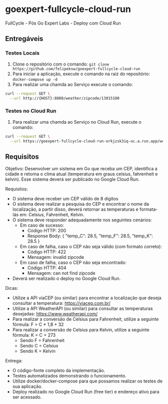  # goexpert-fullcycle-cloud-run
FullCycle - Pós Go Expert Labs - Deploy com Cloud Run

## Entregáveis
### Testes Locais
1. Clone o repositório com o comando: `git clone https://github.com/felipeksw/goexpert-fullcycle-cloud-run`
2. Para iniciar a aplicação, execute o comando na raiz do repositório: `docker-compose up -d`
3. Para realizar uma chamda ao Serviço execute o comando:
```sh
curl --request GET \
  --url http://{HOST}:8080/weather/zipcode/13015100
```
### Testes no Cloud Run
1. Para realizar uma chamda ao Serviço no Cloud Run, execute o comando:
```sh
curl --request GET \
  --url https://goexpert-fullcycle-cloud-run-orkjzsk3iq-uc.a.run.app/weather/zipcode/13015100
```

## Requisitos
Objetivo: Desenvolver um sistema em Go que receba um CEP, identifica a cidade e retorna o clima atual (temperatura em graus celsius, fahrenheit e kelvin). Esse sistema deverá ser publicado no Google Cloud Run.

Requisitos:

* O sistema deve receber um CEP válido de 8 digitos
* O sistema deve realizar a pesquisa do CEP e encontrar o nome da localização, a partir disso, deverá retornar as temperaturas e formata-lás em: Celsius, Fahrenheit, Kelvin.
* O sistema deve responder adequadamente nos seguintes cenários:
    * Em caso de sucesso:
        * Código HTTP: 200
        * Response Body: { "temp_C": 28.5, "temp_F": 28.5, "temp_K": 28.5 }
    * Em caso de falha, caso o CEP não seja válido (com formato correto):
        * Código HTTP: 422
        * Mensagem: invalid zipcode
    * ​​​Em caso de falha, caso o CEP não seja encontrado:
        * Código HTTP: 404
        * Mensagem: can not find zipcode
* Deverá ser realizado o deploy no Google Cloud Run.

Dicas:

* Utilize a API viaCEP (ou similar) para encontrar a localização que deseja consultar a temperatura: https://viacep.com.br/
* Utilize a API WeatherAPI (ou similar) para consultar as temperaturas desejadas: https://www.weatherapi.com/
* Para realizar a conversão de Celsius para Fahrenheit, utilize a seguinte fórmula: F = C * 1,8 + 32
* Para realizar a conversão de Celsius para Kelvin, utilize a seguinte fórmula: K = C + 273
    * Sendo F = Fahrenheit
    * Sendo C = Celsius
    * Sendo K = Kelvin

Entrega:

* O código-fonte completo da implementação.
* Testes automatizados demonstrando o funcionamento.
* Utilize docker/docker-compose para que possamos realizar os testes de sua aplicação.
* Deploy realizado no Google Cloud Run (free tier) e endereço ativo para ser acessado.
